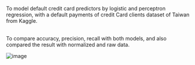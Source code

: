 To model default credit card predictors by logistic and perceptron regression, with a default payments of credit Card clients dataset of Taiwan from Kaggle. <br><br>

To compare accuracy, precision, recall with both models, and also compared the result with normalized and raw data. <br>

![image](https://user-images.githubusercontent.com/21034990/176010406-4e11078e-14ae-4b50-b101-8499c41431de.png)
